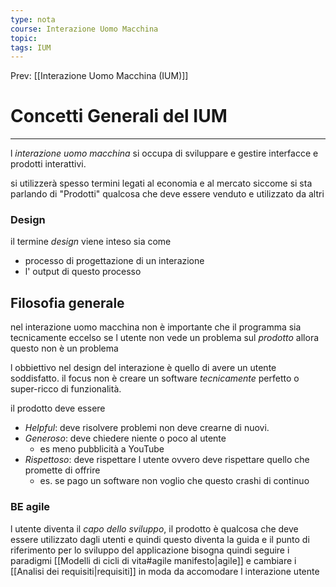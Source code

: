 ```yaml
---
type: nota
course: Interazione Uomo Macchina
topic: 
tags: IUM
---
```


Prev: [[Interazione Uomo Macchina (IUM)]]

# Concetti Generali del IUM
---
l _interazione uomo macchina_ si occupa di sviluppare e gestire interfacce e prodotti interattivi.

si utilizzerà spesso termini legati al economia e al mercato siccome si sta parlando di "Prodotti" qualcosa che deve essere venduto e utilizzato da altri 

### Design
il termine _design_ viene inteso sia come 
- processo di progettazione di un interazione 
- l' output di questo processo  

## Filosofia generale
nel interazione uomo macchina non è importante che il programma sia tecnicamente eccelso se l utente non vede un problema sul _prodotto_ allora questo non è un problema 

l obbiettivo nel design del interazione è quello di avere un utente soddisfatto. 
il focus non è creare un software _tecnicamente_ perfetto o  super-ricco di funzionalità.

il prodotto deve essere
- _Helpful_: deve risolvere problemi non deve crearne di nuovi.
- _Generoso_: deve chiedere niente o poco al utente 
	- es meno pubblicità a YouTube
- _Rispettoso_: deve rispettare l utente ovvero deve rispettare quello che promette di offrire
	- es. se pago un software non voglio che questo crashi di continuo 

### BE agile
l utente diventa il _capo dello sviluppo_, il prodotto è qualcosa che deve essere utilizzato dagli utenti e quindi questo diventa la guida e il punto di riferimento per lo sviluppo del applicazione bisogna quindi seguire i paradigmi [[Modelli di cicli  di vita#agile manifesto|agile]] e cambiare i  [[Analisi dei requisiti|requisiti]]  in moda da accomodare l interazione utente